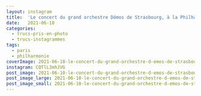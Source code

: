 ```yaml
---
layout: instagram
title:  'Le concert du grand orchestre Démos de Strasbourg, à la Philharmonie de Paris'
date:   2021-06-10
categories: 
  - trucs-pris-en-photo
  - trucs-instagrammes
tags:
  - paris
  - philharmonie
coverImage: 2021-06-10-le-concert-du-grand-orchestre-d-emos-de-strasbourg-a-la-philharmonie-de-paris.jpg
instagram: CQTlL3mhJVG
post_image: 2021-06-10-le-concert-du-grand-orchestre-d-emos-de-strasbourg-a-la-philharmonie-de-paris.jpg
post_image_large: 2021-06-10-le-concert-du-grand-orchestre-d-emos-de-strasbourg-a-la-philharmonie-de-paris_large.jpg
post_image_small: 2021-06-10-le-concert-du-grand-orchestre-d-emos-de-strasbourg-a-la-philharmonie-de-paris_thumbnail.jpg
---
```



